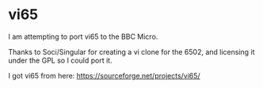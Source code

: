 # vi65
I am attempting to port vi65 to the BBC Micro.

Thanks to Soci/Singular for creating a vi clone for the 6502,
and licensing it under the GPL so I could port it.

I got vi65 from here: https://sourceforge.net/projects/vi65/

